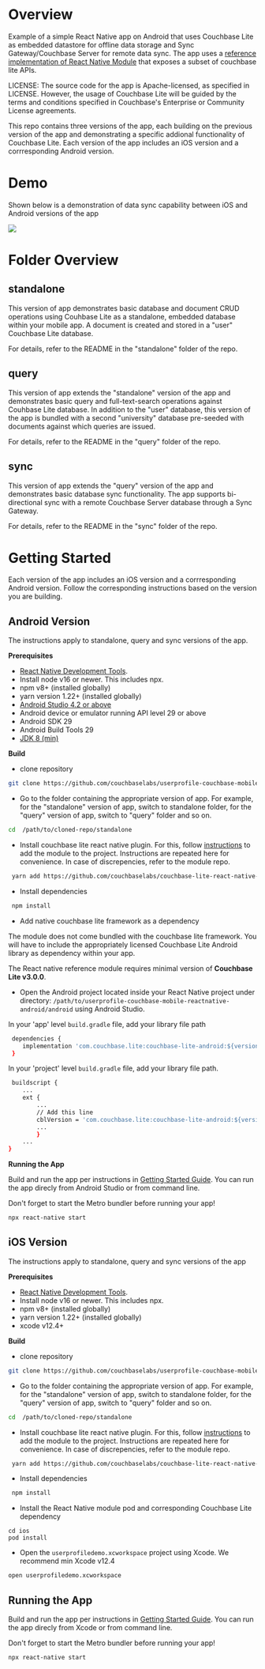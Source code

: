 # Overview
Example of a simple React Native app on Android that uses Couchbase Lite as embedded datastore for offline data storage and Sync Gateway/Couchbase Server for remote data sync.
The app uses a [reference implementation of React Native Module](https://github.com/couchbaselabs/couchbase-lite-react-native-module) that exposes a subset of couchbase lite APIs.

LICENSE: The source code for the app is Apache-licensed, as specified in LICENSE. However, the usage of Couchbase Lite will be guided by the terms and conditions specified in Couchbase's Enterprise or Community License agreements.

This repo contains three versions of the app, each building on the previous version of the app and demonstrating a specific addional functionality of Couchbase Lite. Each version of the app includes an iOS version and a corrresponding Android version.

# Demo 

Shown below is a demonstration of data sync capability between iOS and Android versions of the app

![](https://blog.couchbase.com/wp-content/uploads/2022/03/overview-android-ios.gif)
# Folder Overview

## standalone
This version of app demonstrates basic database and document CRUD operations using Couhbase Lite as a standalone, embedded database within your mobile app. A document is created and stored in a "user" Couchbase Lite database.

For details, refer to the README in the "standalone" folder of the repo.

## query
This version of app extends the "standalone" version of the app and demonstrates basic query and full-text-search operations against Couhbase Lite database. In addition to the "user" database, this version of the app is bundled with a second "university" database pre-seeded with documents against which queries are issued.

For details, refer to the README in the "query" folder of the repo.

## sync
This version of app extends the "query" version of the app and demonstrates basic database sync functionality. The app supports bi-directional sync with a remote Couchbase Server database through a Sync Gateway.

For details, refer to the README in the "sync" folder of the repo.

# Getting Started

Each version of the app includes an iOS version and a corrresponding Android version. Follow the corresponding instructions based on the version you are building.

## Android Version

The instructions apply to standalone, query and sync versions of the app.

**Prerequisites**

* [React Native Development Tools](https://reactnative.dev/docs/environment-setup). 
* Install node v16 or newer. This includes npx.
* npm v8+ (installed globally)
* yarn version 1.22+ (installed globally)
* [Android Studio 4.2 or above](https://developer.android.com/studio)
* Android device or emulator running API level 29 or above
* Android SDK 29
* Android Build Tools 29
* [JDK 8 (min)](https://www.oracle.com/technetwork/java/javase/downloads/jdk8-downloads-2133151.html) 


**Build**

* clone repository

```bash
git clone https://github.com/couchbaselabs/userprofile-couchbase-mobile-reactnative-android
```

* Go to the folder containing the appropriate version of app. For example, for the "standalone" version of app, switch to standalone folder, for the "query" version of app, switch to "query" folder and so on.

```bash
cd  /path/to/cloned-repo/standalone

```
 
* Install couchbase lite react native plugin. For this, follow [instructions](https://github.com/couchbaselabs/couchbase-lite-react-native-module/) to add the module to the project. Instructions are repeated here for convenience. In case of discrepencies, refer to the module repo.
 
```bash
 yarn add https://github.com/couchbaselabs/couchbase-lite-react-native-module

```
 
* Install dependencies 
 
```bash
 npm install
```

* Add native couchbase lite framework as a dependency

The module does not come bundled with the couchbase lite framework. You will have to include the appropriately licensed Couchbase Lite Android library as dependency within your app.
 
The React native reference module requires minimal version of **Couchbase Lite v3.0.0**. 

* Open the Android project located inside your React Native project under directory: `/path/to/userprofile-couchbase-mobile-reactnative-android/android` using Android Studio.

In your 'app' level `build.gradle` file, add your library file path 

```bash
 dependencies {
    implementation 'com.couchbase.lite:couchbase-lite-android:${version}'
 }
```

In your 'project' level `build.gradle` file, add your library file path. 

```bash
 buildscript {
    ...
    ext {
        ...
        // Add this line
        cblVersion = 'com.couchbase.lite:couchbase-lite-android:${version}'
        ...
        }
    ...
}
```

**Running the App**

Build and run the app per instructions in [Getting Started Guide]("https://reactnative.dev/docs/environment-setup"). You can run the app direcly from Android Studio or from command line.

Don't forget to start the Metro bundler before running your app!

```bash
npx react-native start
```

## iOS Version

The instructions apply to standalone, query and sync versions of the app

**Prerequisites**

* [React Native Development Tools](https://reactnative.dev/docs/environment-setup). 
* Install node v16 or newer. This includes npx.
* npm v8+ (installed globally)
* yarn version 1.22+ (installed globally)
* xcode v12.4+


**Build**

* clone repository

```bash
git clone https://github.com/couchbaselabs/userprofile-couchbase-mobile-reactnative-android
```

* Go to the folder containing the appropriate version of app. For example, for the "standalone" version of app, switch to standalone folder, for the "query" version of app, switch to "query" folder and so on.

```bash
cd  /path/to/cloned-repo/standalone

```
 
* Install couchbase lite react native plugin. For this, follow [instructions](https://github.com/couchbaselabs/couchbase-lite-react-native-module/) to add the module to the project. Instructions are repeated here for convenience. In case of discrepencies, refer to the module repo.
 
```bash
 yarn add https://github.com/couchbaselabs/couchbase-lite-react-native-module

```
 
* Install dependencies 
 
```bash
 npm install
```

* Install the React Native module pod and corresponding Couchbase Lite dependency

```
cd ios
pod install

```

* Open the `userprofiledemo.xcworkspace` project using Xcode. We recommend min Xcode v12.4

```bash
open userprofiledemo.xcworkspace
```

##  Running the App
Build and run the app per instructions in [Getting Started Guide]("https://reactnative.dev/docs/environment-setup"). You can run the app direcly from Xcode or from command line.

Don't forget to start the Metro bundler before running your app!

```bash
npx react-native start
```


